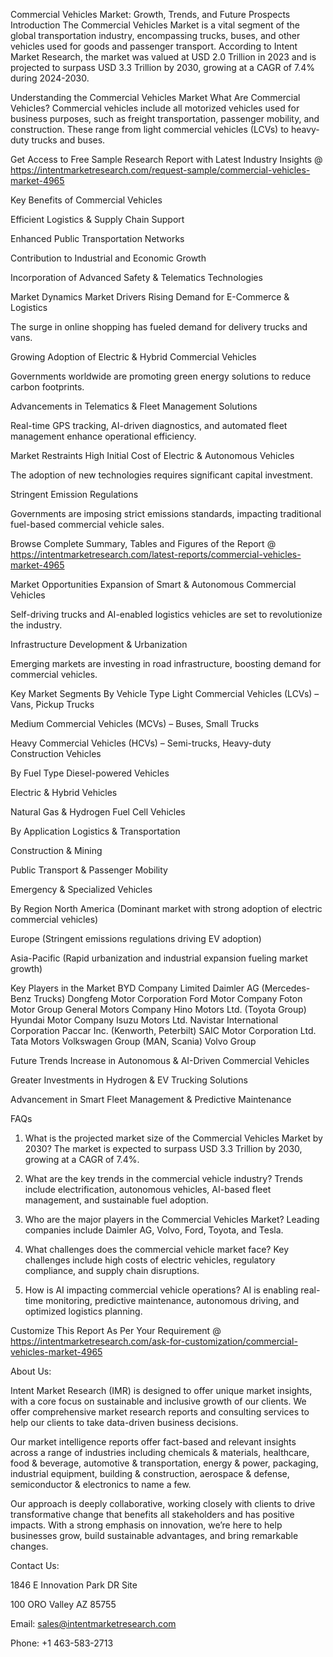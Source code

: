 Commercial Vehicles Market: Growth, Trends, and Future Prospects
Introduction
The Commercial Vehicles Market is a vital segment of the global transportation industry, encompassing trucks, buses, and other vehicles used for goods and passenger transport. According to Intent Market Research, the market was valued at USD 2.0 Trillion in 2023 and is projected to surpass USD 3.3 Trillion by 2030, growing at a CAGR of 7.4% during 2024-2030.

Understanding the Commercial Vehicles Market
What Are Commercial Vehicles?
Commercial vehicles include all motorized vehicles used for business purposes, such as freight transportation, passenger mobility, and construction. These range from light commercial vehicles (LCVs) to heavy-duty trucks and buses.

Get Access to Free Sample Research Report with Latest Industry Insights @  https://intentmarketresearch.com/request-sample/commercial-vehicles-market-4965

Key Benefits of Commercial Vehicles

Efficient Logistics & Supply Chain Support

Enhanced Public Transportation Networks

Contribution to Industrial and Economic Growth

Incorporation of Advanced Safety & Telematics Technologies

Market Dynamics
Market Drivers
Rising Demand for E-Commerce & Logistics

The surge in online shopping has fueled demand for delivery trucks and vans.

Growing Adoption of Electric & Hybrid Commercial Vehicles

Governments worldwide are promoting green energy solutions to reduce carbon footprints.

Advancements in Telematics & Fleet Management Solutions

Real-time GPS tracking, AI-driven diagnostics, and automated fleet management enhance operational efficiency.

Market Restraints
High Initial Cost of Electric & Autonomous Vehicles

The adoption of new technologies requires significant capital investment.

Stringent Emission Regulations

Governments are imposing strict emissions standards, impacting traditional fuel-based commercial vehicle sales.

Browse Complete Summary, Tables and Figures of the Report @ https://intentmarketresearch.com/latest-reports/commercial-vehicles-market-4965

Market Opportunities
Expansion of Smart & Autonomous Commercial Vehicles

Self-driving trucks and AI-enabled logistics vehicles are set to revolutionize the industry.

Infrastructure Development & Urbanization

Emerging markets are investing in road infrastructure, boosting demand for commercial vehicles.

Key Market Segments
By Vehicle Type
Light Commercial Vehicles (LCVs) – Vans, Pickup Trucks

Medium Commercial Vehicles (MCVs) – Buses, Small Trucks

Heavy Commercial Vehicles (HCVs) – Semi-trucks, Heavy-duty Construction Vehicles

By Fuel Type
Diesel-powered Vehicles

Electric & Hybrid Vehicles

Natural Gas & Hydrogen Fuel Cell Vehicles

By Application
Logistics & Transportation

Construction & Mining

Public Transport & Passenger Mobility

Emergency & Specialized Vehicles

By Region
North America (Dominant market with strong adoption of electric commercial vehicles)

Europe (Stringent emissions regulations driving EV adoption)

Asia-Pacific (Rapid urbanization and industrial expansion fueling market growth)

Key Players in the Market
BYD Company Limited
Daimler AG (Mercedes-Benz Trucks)
Dongfeng Motor Corporation
Ford Motor Company
Foton Motor Group
General Motors Company
Hino Motors Ltd. (Toyota Group)
Hyundai Motor Company
Isuzu Motors Ltd.
Navistar International Corporation
Paccar Inc. (Kenworth, Peterbilt)
SAIC Motor Corporation Ltd.
Tata Motors
Volkswagen Group (MAN, Scania)
Volvo Group

Future Trends
Increase in Autonomous & AI-Driven Commercial Vehicles

Greater Investments in Hydrogen & EV Trucking Solutions

Advancement in Smart Fleet Management & Predictive Maintenance

FAQs
1. What is the projected market size of the Commercial Vehicles Market by 2030?
The market is expected to surpass USD 3.3 Trillion by 2030, growing at a CAGR of 7.4%.

2. What are the key trends in the commercial vehicle industry?
Trends include electrification, autonomous vehicles, AI-based fleet management, and sustainable fuel adoption.

3. Who are the major players in the Commercial Vehicles Market?
Leading companies include Daimler AG, Volvo, Ford, Toyota, and Tesla.

4. What challenges does the commercial vehicle market face?
Key challenges include high costs of electric vehicles, regulatory compliance, and supply chain disruptions.

5. How is AI impacting commercial vehicle operations?
AI is enabling real-time monitoring, predictive maintenance, autonomous driving, and optimized logistics planning.


Customize This Report As Per Your Requirement @  https://intentmarketresearch.com/ask-for-customization/commercial-vehicles-market-4965

About Us:

Intent Market Research (IMR) is designed to offer unique market insights, with a core focus on sustainable and inclusive growth of our clients. We offer comprehensive market research reports and consulting services to help our clients to take data-driven business decisions.

Our market intelligence reports offer fact-based and relevant insights across a range of industries including chemicals & materials, healthcare, food & beverage, automotive & transportation, energy & power, packaging, industrial equipment, building & construction, aerospace & defense, semiconductor & electronics to name a few.

Our approach is deeply collaborative, working closely with clients to drive transformative change that benefits all stakeholders and has positive impacts. With a strong emphasis on innovation, we’re here to help businesses grow, build sustainable advantages, and bring remarkable changes.

Contact Us:

1846 E Innovation Park DR Site

100 ORO Valley AZ 85755

Email: sales@intentmarketresearch.com

Phone: +1 463-583-2713
